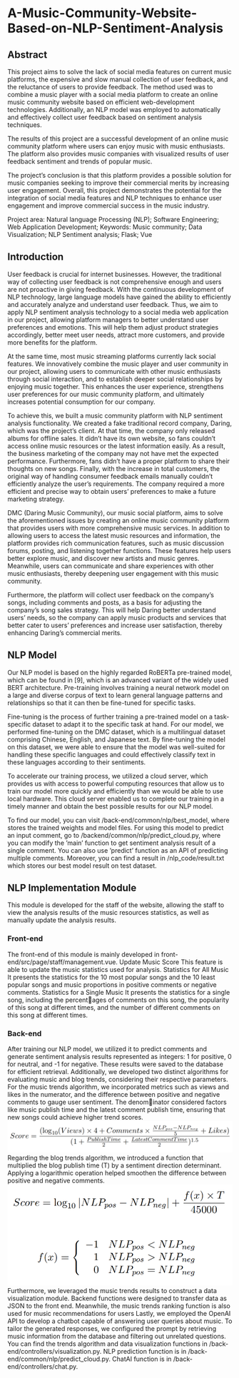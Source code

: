 # A-Music-Community-Website-Based-on-NLP-Sentiment-Analysis

## Abstract
This project aims to solve the lack of social media features on current music platforms, the
expensive and slow manual collection of user feedback, and the reluctance of users to provide
feedback. The method used was to combine a music player with a social media platform to create
an online music community website based on efficient web-development technologies. Additionally,
an NLP model was employed to automatically and effectively collect user feedback based on
sentiment analysis techniques.

The results of this project are a successful development of an online music community platform
where users can enjoy music with music enthusiasts. The platform also provides music companies
with visualized results of user feedback sentiment and trends of popular music.

The project’s conclusion is that this platform provides a possible solution for music companies
seeking to improve their commercial merits by increasing user engagement. Overall, this project
demonstrates the potential for the integration of social media features and NLP techniques to
enhance user engagement and improve commercial success in the music industry.

Project area: Natural language Processing (NLP); Software Engineering; Web Application Development;
Keywords: Music community; Data Visualization; NLP Sentiment analysis; Flask; Vue

## Introduction
User feedback is crucial for internet businesses. However, the traditional way of collecting user
feedback is not comprehensive enough and users are not proactive in giving feedback. With the
continuous development of NLP technology, large language models have gained the ability to
efficiently and accurately analyze and understand user feedback. Thus, we aim to apply NLP
sentiment analysis technology to a social media web application in our project, allowing platform
managers to better understand user preferences and emotions. This will help them adjust product
strategies accordingly, better meet user needs, attract more customers, and provide more benefits
for the platform.

At the same time, most music streaming platforms currently lack social features. We innovatively
combine the music player and user community in our project, allowing users to communicate with
other music enthusiasts through social interaction, and to establish deeper social relationships by
enjoying music together. This enhances the user experience, strengthens user preferences for our
music community platform, and ultimately increases potential consumption for our company.

To achieve this, we built a music community platform with NLP sentiment analysis functionality.
We created a fake traditional record company, Daring, which was the project’s client. At that
time, the company only released albums for offline sales. It didn’t have its own website, so fans
couldn’t access online music resources or the latest information easily. As a result, the business
marketing of the company may not have met the expected performance. Furthermore, fans didn’t
have a proper platform to share their thoughts on new songs. Finally, with the increase in total
customers, the original way of handling consumer feedback emails manually couldn’t efficiently
analyze the user’s requirements. The company required a more efficient and precise way to obtain
users’ preferences to make a future marketing strategy.

DMC (Daring Music Community), our music social platform, aims to solve the aforementioned issues by creating an online music community platform that provides users with more comprehensive
music services. In addition to allowing users to access the latest music resources and information,
the platform provides rich communication features, such as music discussion forums, posting, and
listening together functions. These features help users better explore music, and discover new
artists and music genres. Meanwhile, users can communicate and share experiences with other
music enthusiasts, thereby deepening user engagement with this music community.

Furthermore, the platform will collect user feedback on the company’s songs, including comments
and posts, as a basis for adjusting the company’s song sales strategy. This will help Daring better
understand users’ needs, so the company can apply music products and services that better cater
to users’ preferences and increase user satisfaction, thereby enhancing Daring’s commercial merits.

## NLP Model
Our NLP model is based on the highly regarded RoBERTa pre-trained model,
which can be found in [9], which is an advanced variant of the widely used BERT architecture.
Pre-training involves training a neural network model on a large and diverse corpus of text to learn
general language patterns and relationships so that it can then be fine-tuned for specific tasks.

Fine-tuning is the process of further training a pre-trained model on a task-specific
dataset to adapt it to the specific task at hand. For our model, we performed fine-tuning on the
DMC dataset, which is a multilingual dataset comprising Chinese, English, and Japanese text. By
fine-tuning the model on this dataset, we were able to ensure that the model was well-suited for
handling these specific languages and could effectively classify text in these languages according
to their sentiments.

To accelerate our training process, we utilized a cloud server, which
provides us with access to powerful computing resources that allow us to train our model more
quickly and efficiently than we would be able to use local hardware. This cloud server enabled
us to complete our training in a timely manner and obtain the best possible results for our NLP
model.

To find our model, you can visit /back-end/common/nlp/best_model,
where stores the trained weights and model files. For using this model to predict an input comment,
go to /backend/common/nlp/predict_cloud.py, where you can modify the ’main’ function to get
sentiment analysis result of a single comment. You can also use ’predict’ function as an API
of predicting multiple comments. Moreover, you can find a result in /nlp_code/result.txt which
stores our best model result on test dataset.

## NLP Implementation Module

This module is developed for the staff of the website, allowing the staff to view the analysis results
of the music resources statistics, as well as manually update the analysis results.

### Front-end
The front-end of this module is mainly developed in front-end/src/page/staff/management.vue.
Update Music Score This feature is able to update the music statistics used for analysis.
Statistics for All Music It presents the statistics for the 10 most popular songs and the 10 least
popular songs and music proportions in positive comments or negative comments.
Statistics for a Single Music It presents the statistics for a single song, including the percent￾ages of comments on this song, the popularity of this song at different times, and the number of
different comments on this song at different times.

### Back-end
After training our NLP model, we utilized it to predict comments and generate sentiment analysis
results represented as integers: 1 for positive, 0 for neutral, and -1 for negative. These results were
saved to the database for efficient retrieval. Additionally, we developed two distinct algorithms for
evaluating music and blog trends, considering their respective parameters.
For the music trends algorithm, we incorporated metrics such as views and likes in the numerator,
and the difference between positive and negative comments to gauge user sentiment. The denom￾inator considered factors like music publish time and the latest comment publish time, ensuring
that new songs could achieve higher trend scores.
![这是图片](/1.png "Magic Gardens")
Regarding the blog trends algorithm, we introduced a function that multiplied the blog publish
time (T) by a sentiment direction determinant. Applying a logarithmic operation helped smoothen
the difference between positive and negative comments.
![这是图片](/2.png "Magic Gardens")
Furthermore, we leveraged the music trends results to construct a data visualization module. Backend functions were designed to transfer data as JSON to the front end. Meanwhile, the music trends ranking function is also used for music recommendations for users
Lastly, we employed the OpenAI API to develop a chatbot capable of answering user queries about
music. To tailor the generated responses, we configured the prompt by retrieving music information from the database and filtering out unrelated questions.
You can find the trends algorithm and data visualization functions in /back-end/controllers/visualization.py.
NLP prediction function is in /back-end/common/nlp/predict_cloud.py. ChatAI function is in
/back-end/controllers/chat.py.
